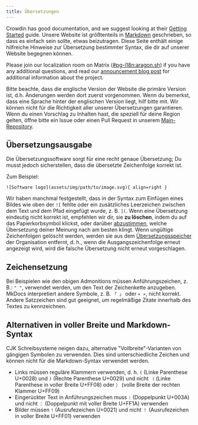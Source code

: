```yaml
---
title: Übersetzungen
---
```


Crowdin has good documentation, and we suggest looking at their [Getting Started](https://support.crowdin.com/crowdin-intro) guide. Unsere Website ist größtenteils in [Markdown](https://de.wikipedia.org/wiki/Markdown) geschrieben, so dass es einfach sein sollte, etwas beizutragen. Diese Seite enthält einige hilfreiche Hinweise zur Übersetzung bestimmter Syntax, die dir auf unserer Website begegnen können.

Please join our localization room on Matrix ([#pg-i18n:aragon.sh](https://matrix.to/#/%23pg-i18n:aragon.sh)) if you have any additional questions, and read our [announcement blog post](https://blog.privacyguides.org/2023/02/26/i18n-announcement) for additional information about the project.

Bitte beachte, dass die englische Version der Website die primäre Version ist, d.h. Änderungen werden dort zuerst vorgenommen. Wenn du bemerkst, dass eine Sprache hinter der englischen Version liegt, hilf bitte mit. Wir können nicht für die Richtigkeit aller unserer Übersetzungen garantieren. Wenn du einen Vorschlag zu Inhalten hast, die speziell für deine Region gelten, öffne bitte ein Issue oder einen Pull Request in unserem [Main-Repository](https://github.com/privacyguides/privacyguides.org).

## Übersetzungsausgabe

Die Übersetzungssoftware sorgt für eine recht genaue Übersetzung; Du musst jedoch sicherstellen, dass die übersetzte Zeichenfolge korrekt ist.

Zum Beispiel:

```text
![Software logo](assets/img/path/to/image.svg){ align=right }
```

Wir haben manchmal festgestellt, dass in der Syntax zum Einfügen eines Bildes wie oben der `![` fehlte oder ein zusätzliches Leerzeichen zwischen dem Text und dem Pfad eingefügt wurde, z. B. `](`. Wenn eine Übersetzung eindeutig nicht korrekt ist, empfehlen wir dir, sie **zu löschen**, indem du auf das Papierkorbsymbol klickst, oder darüber [abzustimmen](https://support.crowdin.com/enterprise/getting-started-for-volunteers/#voting-view), welche Übersetzung deiner Meinung nach am besten klingt. Wenn ungültige Zeichenfolgen gelöscht werden, werden sie aus dem [Übersetzungsspeicher](https://support.crowdin.com/enterprise/translation-memory) der Organisation entfernt, d. h., wenn die Ausgangszeichenfolge erneut angezeigt wird, wird die falsche Übersetzung nicht erneut vorgeschlagen.

## Zeichensetzung

Bei Beispielen wie den obigen Admonitions müssen Anführungszeichen, z. B.: `" "`, verwendet werden, um den Text der Zeichenkette anzugeben. MkDocs interpretiert andere Symbole, z. B. `「 」` oder `« »`, nicht korrekt. Andere Satzzeichen sind gut geeignet, um regelmäßige Zitate innerhalb des Textes zu kennzeichnen.

## Alternativen in voller Breite und Markdown-Syntax

CJK Schreibsysteme neigen dazu, alternative "Vollbreite"-Varianten von gängigen Symbolen zu verwenden. Dies sind unterschiedliche Zeichen und können nicht für die Markdown-Syntax verwendet werden.

- Links müssen reguläre Klammern verwenden, d. h. `(` (Linke Parenthese U+0028) und `)` (Rechte Parenthese U+0029) und nicht `（` (Linke Parenthese in voller Breite U+FF08) oder `）` (volle Breite der rechten Klammer U+FF09)
- Eingerückter Text in Anführungszeichen muss `:` (Doppelpunkt U+003A) und nicht `：` (Doppelpunkt mit voller Breite U+FF1A) verwenden
- Bilder müssen `!` (Ausrufezeichen U+0021) und nicht `！` (Ausrufezeichen in voller Breite U+FF01) verwenden
